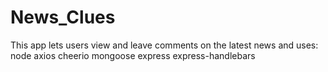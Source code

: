# News_Clues
This app lets users view and leave comments on the latest news and uses:
node
axios
cheerio
mongoose
express
express-handlebars

